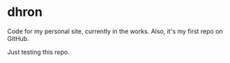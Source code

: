 dhron
=====

Code for my personal site, currently in the works. Also, it's my first repo on GitHub.

Just testing this repo.
